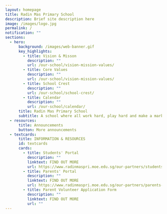 ```yaml
---
layout: homepage
title: Radin Mas Primary School
description: Brief site description here
image: /images/logo.jpg
permalink: /
notification: ""
sections:
  - hero:
      background: /images/web-banner.gif
      key_highlights:
        - title: Vision & Misson
          description: ""
          url: /our-school/vision-mission-values/
        - title: Core Values
          description: ""
          url: /our-school/vision-mission-values/
        - title: School Crest
          description: ""
          url: /our-school/school-crest/
        - title: Calendar
          description: ""
          url: /our-school/calendar/
      title: Radin Mas Primary School
      subtitle: A school where all work hard, play hard and make a mark
  - resources:
      title: Announcements
      button: More announcements
  - textcards:
      title: INFORMATION & RESOURCES
      id: textcards
      cards:
        - title: Students' Portal
          description: ""
          linktext: FIND OUT MORE
          url: https://www.radinmaspri.moe.edu.sg/our-partners/students-portal/
        - title: Parents' Portal
          description: ""
          linktext: FIND OUT MORE
          url: https://www.radinmaspri.moe.edu.sg/our-partners/parents-information-n-resources/monthly-notifications/
        - title: Parent Volunteer Application Form
          description: ""
          linktext: FIND OUT MORE
          url: ""
---
```

